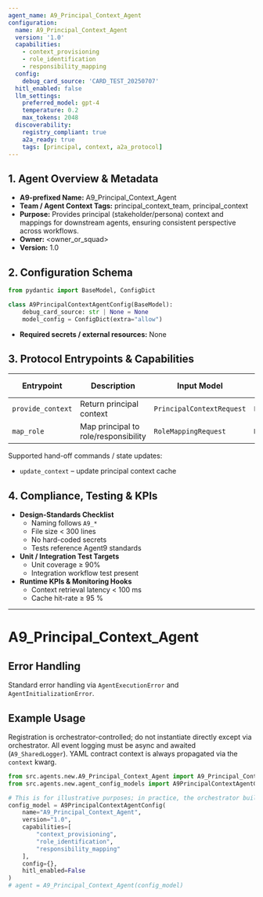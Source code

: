 ```yaml
---
agent_name: A9_Principal_Context_Agent
configuration:
  name: A9_Principal_Context_Agent
  version: '1.0'
  capabilities:
    - context_provisioning
    - role_identification
    - responsibility_mapping
  config:
    debug_card_source: 'CARD_TEST_20250707'
  hitl_enabled: false
  llm_settings:
    preferred_model: gpt-4
    temperature: 0.2
    max_tokens: 2048
  discoverability:
    registry_compliant: true
    a2a_ready: true
    tags: [principal, context, a2a_protocol]
---
```


## 1. Agent Overview & Metadata
- **A9-prefixed Name:** A9_Principal_Context_Agent
- **Team / Agent Context Tags:** principal_context_team, principal_context
- **Purpose:** Provides principal (stakeholder/persona) context and mappings for downstream agents, ensuring consistent perspective across workflows.
- **Owner:** <owner_or_squad>
- **Version:** 1.0

## 2. Configuration Schema
```python
from pydantic import BaseModel, ConfigDict

class A9PrincipalContextAgentConfig(BaseModel):
    debug_card_source: str | None = None
    model_config = ConfigDict(extra="allow")
```
- **Required secrets / external resources:** None

## 3. Protocol Entrypoints & Capabilities
| Entrypoint | Description | Input Model | Output Model | Side-effects |
|------------|-------------|-------------|--------------|--------------|
| `provide_context` | Return principal context | `PrincipalContextRequest` | `PrincipalContext` | logs events |
| `map_role` | Map principal to role/responsibility | `RoleMappingRequest` | `RoleMapping` | logs events |

Supported hand-off commands / state updates:
- `update_context` – update principal context cache

## 4. Compliance, Testing & KPIs
- **Design-Standards Checklist**
  - Naming follows `A9_*`
  - File size < 300 lines
  - No hard-coded secrets
  - Tests reference Agent9 standards
- **Unit / Integration Test Targets**
  - Unit coverage ≥ 90%
  - Integration workflow test present
- **Runtime KPIs & Monitoring Hooks**
  - Context retrieval latency < 100 ms
  - Cache hit-rate ≥ 95 %

---

# A9_Principal_Context_Agent

## Error Handling
Standard error handling via `AgentExecutionError` and `AgentInitializationError`.

## Example Usage
Registration is orchestrator-controlled; do not instantiate directly except via orchestrator. All event logging must be async and awaited (`A9_SharedLogger`). YAML contract context is always propagated via the `context` kwarg.

```python
from src.agents.new.A9_Principal_Context_Agent import A9_Principal_Context_Agent
from src.agents.new.agent_config_models import A9PrincipalContextAgentConfig

# This is for illustrative purposes; in practice, the orchestrator builds the config from this card.
config_model = A9PrincipalContextAgentConfig(
    name="A9_Principal_Context_Agent",
    version="1.0",
    capabilities=[
        "context_provisioning",
        "role_identification",
        "responsibility_mapping"
    ],
    config={},
    hitl_enabled=False
)
# agent = A9_Principal_Context_Agent(config_model)
```
